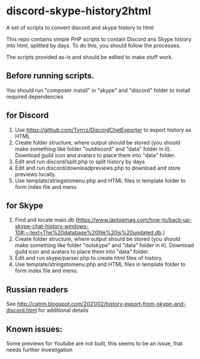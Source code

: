 # discord-skype-history2html
A set of scripts to convert discord and skype history to html

This repo contains simple PHP scripts to contain Discord ans Skype history into html, splitted by days. 
To do this, you should follow the processes.

The scripts provided as-is and should be edited to make stuff work.

## Before running scripts.
You should run "composer install" in "skype" and "discord" folder to install required dependencies 

## for Discord
1. Use https://github.com/Tyrrrz/DiscordChatExporter to export history as HTML
2. Create folder structure, where output should be stored (you should make something like folder "outdiscord" and "data" folder in it). Download guild icon and avatars to place them into "data" folder.
3. Edit and run discord/split.php to split history by days
4. Edit and run discord/downloadpreviews.php to download and store previews locally.
5. Use template/stringstomenu.php and HTML files in template folder to form index file and menu

## for Skype
1. Find and locate main.db (https://www.laptopmag.com/how-to/back-up-skype-chat-history-windows-10#:~:text=The%20database%20file%20is%20updated,db.)
2. Create folder structure, where output should be stored (you should make something like folder "outskype" and "data" folder in it). Download guild icon and avatars to place them into "data" folder.
3. Edit and run skype/parser.php to create html files of history.
4. Use template/stringstomenu.php and HTML files in template folder to form index file and menu.

## Russian readers

See http://catrm.blogspot.com/2021/02/history-export-from-skype-and-discord.html for additional details

## Known issues:
Some previews for Youtube are not built, this seems to be an issue, that needs further investigation
